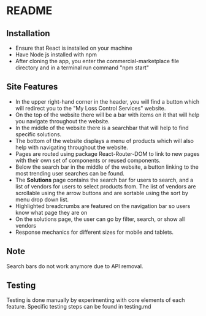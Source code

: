 # README
## Installation
- Ensure that React is installed on your machine
- Have Node js installed with npm
- After cloning the app, you enter the commercial-marketplace file directory and in a terminal run command "npm start"

## Site Features
- In the upper right-hand corner in the header, you will find a button which will redirect you to the "My Loss Control Services" website.
- On the top of the website there will be a bar with items on it that will help you navigate throughout the website.
- In the middle of the website there is a searchbar that will help to find specific solutions.
- The bottom of the website displays a menu of products which will also help with navigating throughout the website.
- Pages are routed using package React-Router-DOM to link to new pages with their own set of components or reused components.
- Below the search bar in the middle of the website, a button linking to the most trending user searches can be found.
- The **Solutions** page contains the search bar for users to search, and a list of vendors for users to select products from. The list of vendors are scrollable using the arrow buttons and are sortable using the sort by menu drop down list.
- Highlighted breadcrumbs are featured on the navigation bar so users know what page they are on
- On the solutions page, the user can go by filter, search, or show all vendors
- Response mechanics for different sizes for mobile and tablets.

## Note
Search bars do not work anymore due to API removal.

## Testing
Testing is done manually by experimenting with core elements of each feature. Specific testing steps can be found in testing.md

